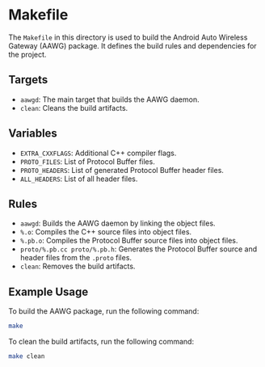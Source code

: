 # Makefile

The `Makefile` in this directory is used to build the Android Auto Wireless Gateway (AAWG) package. It defines the build rules and dependencies for the project.

## Targets

- `aawgd`: The main target that builds the AAWG daemon.
- `clean`: Cleans the build artifacts.

## Variables

- `EXTRA_CXXFLAGS`: Additional C++ compiler flags.
- `PROTO_FILES`: List of Protocol Buffer files.
- `PROTO_HEADERS`: List of generated Protocol Buffer header files.
- `ALL_HEADERS`: List of all header files.

## Rules

- `aawgd`: Builds the AAWG daemon by linking the object files.
- `%.o`: Compiles the C++ source files into object files.
- `%.pb.o`: Compiles the Protocol Buffer source files into object files.
- `proto/%.pb.cc proto/%.pb.h`: Generates the Protocol Buffer source and header files from the `.proto` files.
- `clean`: Removes the build artifacts.

## Example Usage

To build the AAWG package, run the following command:

```sh
make
```

To clean the build artifacts, run the following command:

```sh
make clean
```
